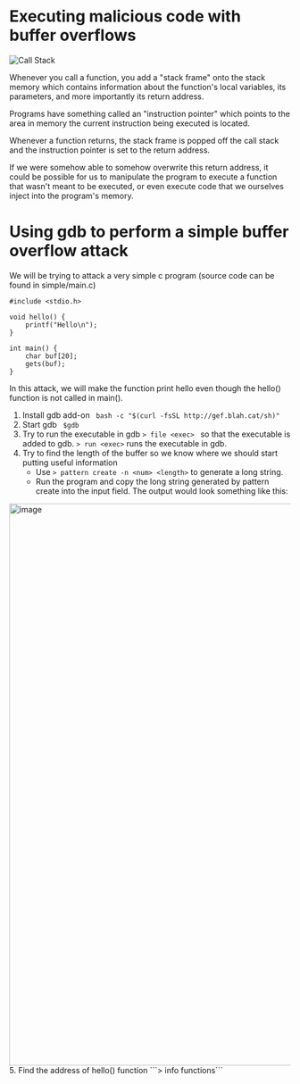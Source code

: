 # Executing malicious code with buffer overflows

![Call Stack](https://upload.wikimedia.org/wikipedia/commons/thumb/d/d3/Call_stack_layout.svg/342px-Call_stack_layout.svg.png)

Whenever you call a function, you add a "stack frame" onto the stack memory
which contains information about the function's local variables, its parameters,
and more importantly its return address.

Programs have something called an "instruction pointer" which points to the area
in memory the current instruction being executed is located.

Whenever a function returns, the stack frame is popped off the call stack and
the instruction pointer is set to the return address.

If we were somehow able to somehow overwrite this return address, it could be
possible for us to manipulate the program to execute a function that wasn't
meant to be executed, or even execute code that we ourselves inject into the
program's memory.

# Using gdb to perform a simple buffer overflow attack

We will be trying to attack a very simple c program (source code can be found in simple/main.c)

```
#include <stdio.h>

void hello() {
    printf("Hello\n");
}

int main() {
    char buf[20];
    gets(buf);
}
```
In this attack, we will make the function print hello even though the hello() function is not called in main().

1. Install gdb add-on
  ``` bash -c "$(curl -fsSL http://gef.blah.cat/sh)"```
2. Start gdb
   ``` $gdb```
3. Try to run the executable in gdb
   ```> file <exec> ``` 
   so that the executable is added to gdb.
   ```> run <exec>``` 
   runs the executable in gdb.
4. Try to find the length of the buffer so we know where we should start putting useful information
   - Use ```> pattern create -n <num> <length>``` to generate a long string.
   - Run the program and copy the long string generated by pattern create into the input field.
The output would look something like this:   
<img width="1007" alt="image" src="https://user-images.githubusercontent.com/64151468/170105430-24c638c2-20a2-4a37-a939-e419e12d2320.png">
5. Find the address of hello() function
   ```> info functions```
   

